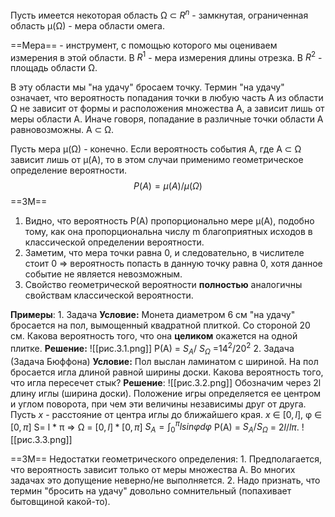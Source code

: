 Пусть имеется некоторая область Ω ⊂ $R^n$ - замкнутая, ограниченная область
μ(Ω) - мера области омега. 

==Мера== - инструмент, с помощью которого мы оцениваем измерения в этой области. В $R^1$ - мера измерения длины отрезка. В $R^2$ - площадь области Ω.

В эту области мы "на удачу" бросаем точку.
Термин "на удачу" означает, что вероятность попадания точки в любую часть А из области Ω не зависит от формы и расположения множества А, а зависит лишь от меры области А. Иначе говоря, попадание в различные точки области А равновозможны. A ⊂ Ω.

Пусть мера μ(Ω) - конечно. Если вероятность события А, где A ⊂ Ω  зависит лишь от μ(А), то в этом случаи применимо геометрическое определение вероятности. 
$$P(A) = μ(A)/ μ( Ω) $$
==ЗМ==
1. Видно, что вероятность P(A) пропорционально мере μ(A), подобно тому, как она пропорциональна числу m благоприятных  исходов в классической определении вероятности.
2. Заметим, что мера точки равна 0, и следовательно, в числителе стоит 0 ⇒ вероятность попасть в данную точку равна 0, хотя данное событие не является невозможным.
3. Свойство геометрической вероятности **полностью** аналогичны свойствам классической вероятности.

**Примеры**:
	1. Задача
		**Условие:**
		Монета диаметром 6 см "на удачу" бросается на пол, вымощенный квадратной плиткой. Со стороной 20 см. Какова вероятность того, что она **целиком** окажется на одной плитке. 
		**Решение:** 
		![[рис.3.1.png]]
		P(A) = $S_A$/ $S_Ω$ =$14^2$/$20^2$
	2. Задача (Задача Бюффона)
		**Условие:** 
		Пол выслан ламинатом с шириной. На пол бросается игла длиной равной ширины доски. Какова вероятность того, что игла пересечет стык?
		**Решение**:
		![[рис.3.2.png]]
		Обозначим через 2l длину иглы (ширина доски). Положение игры определяется ее центром и углом поворота, при чем эти величины независимы друг от друга.
		Пусть $x$ - расстояние от центра иглы до ближайшего края. 
		$x$ ∈ $[0, l]$,  φ ∈ $[0, π]$
		S= l * π ⇒ Ω = $[0, l]*[0, π]$
		$S_A = ∫^π_0 lsinφ d φ$
		 P(A) = $S_A / S_Ω$ = $2l/lπ$.
		 ![[рис.3.3.png]]

 ==ЗМ==
 Недостатки геометрического определения:
	 1. Предполагается, что вероятность зависит только от меры множества А. Во многих задачах это допущение неверно/не выполняется.
	 2. Надо признать, что термин "бросить на удачу" довольно сомнительный (попахивает бытовщиной какой-то).
